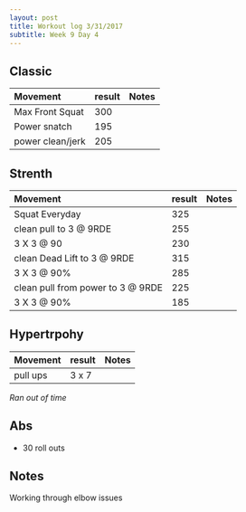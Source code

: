```yaml
---
layout: post
title: Workout log 3/31/2017 
subtitle: Week 9 Day 4
---
```


## Classic

| Movement | result | Notes |
| :------ | :--- | :--- |
| Max Front Squat |  300 |  | 
| Power snatch | 195 |  | 
| power clean/jerk | 205 | |

## Strenth

| Movement | result | Notes |
| :------ |:--- | :--- |
| Squat Everyday | 325 | | 
| clean pull to 3 @ 9RDE | 255 | |
| 3 X 3 @ 90 | 230 | |
| clean Dead Lift to 3 @ 9RDE | 315 | 
| 3 X 3 @ 90% | 285 | |
| clean pull from power to 3 @ 9RDE | 225 | |
| 3 X 3 @ 90% | 185 | |
## Hypertrpohy

| Movement | result | Notes |
| :------ |:--- | :--- |
| pull ups | 3 x 7 | |

_Ran out of time_

## Abs
* 30 roll outs

## Notes
Working through elbow issues  
